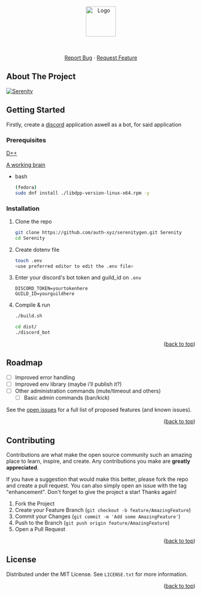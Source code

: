 <a id="readme-top"></a>

<br />
<div align="center">
  <a href="https://github.com/auth-xyz/serenitygen">
    <img src="https://auth-xyz.github.io/repositories/serenitygen/logo.png" alt="Logo" width="80" height="80">
  </a>
  <p align="center">
    <br />
    <br />
    <a href="https://github.com/github_username/repo_name/issues/new?labels=bug&template=bug-report---.md">Report Bug</a>
    ·
    <a href="https://github.com/github_username/repo_name/issues/new?labels=enhancement&template=feature-request---.md">Request Feature</a>
  </p>
</div>

<!-- ABOUT THE PROJECT -->
## About The Project

[![Serenity][product-screenshot]](https://auth-xyz.github.io/repositories/serenitygen/banner.png)

<!-- GETTING STARTED -->
## Getting Started

Firstly, create a [discord](https://discord.dev) application aswell as a bot, for said application

### Prerequisites

[D++](https://dpp.dev/installing.html)

[A working brain](https://en.wikipedia.org/wiki/Brain)

* bash
  ```sh
  (fedora)
  sudo dnf install ./libdpp-version-linux-x64.rpm -y
  ```

### Installation

1. Clone the repo
   ```sh
   git clone https://github.com/auth-xyz/serenitygen.git Serenity
   cd Serenity
   ```
2. Create dotenv file
   ```sh
   touch .env
   <use preferred editor to edit the .env file>
   ```

3. Enter your discord's bot token and guild_id on `.env`
   ```env
   DISCORD_TOKEN=yourtokenhere
   GUILD_ID=yourguildhere
   ```
4. Compile & run
   ```sh
   ./build.sh 

   cd dist/
   ./discord_bot
   ```

<p align="right">(<a href="#readme-top">back to top</a>)</p>

<!-- ROADMAP -->
## Roadmap

- [ ] Improved error handling 
- [ ] Improved env library (maybe i'll publish it?)
- [ ] Other administration commands (mute/timeout and others)
    - [ ] Basic admin commands (ban/kick)

See the [open issues](https://github.com/auth-xyz/serenitygen/issues) for a full list of proposed features (and known issues).

<p align="right">(<a href="#readme-top">back to top</a>)</p>



<!-- CONTRIBUTING -->
## Contributing

Contributions are what make the open source community such an amazing place to learn, inspire, and create. Any contributions you make are **greatly appreciated**.

If you have a suggestion that would make this better, please fork the repo and create a pull request. You can also simply open an issue with the tag "enhancement".
Don't forget to give the project a star! Thanks again!

1. Fork the Project
2. Create your Feature Branch (`git checkout -b feature/AmazingFeature`)
3. Commit your Changes (`git commit -m 'Add some AmazingFeature'`)
4. Push to the Branch (`git push origin feature/AmazingFeature`)
5. Open a Pull Request

<p align="right">(<a href="#readme-top">back to top</a>)</p>

<!-- LICENSE -->
## License

Distributed under the MIT License. See `LICENSE.txt` for more information.

<p align="right">(<a href="#readme-top">back to top</a>)</p>


<!-- MARKDOWN LINKS & IMAGES -->
<!-- https://www.markdownguide.org/basic-syntax/#reference-style-links -->
[contributors-shield]: https://img.shields.io/github/contributors/github_username/repo_name.svg?style=for-the-badge
[contributors-url]: https://github.com/github_username/repo_name/graphs/contributors
[forks-shield]: https://img.shields.io/github/forks/github_username/repo_name.svg?style=for-the-badge
[forks-url]: https://github.com/github_username/repo_name/network/members
[stars-shield]: https://img.shields.io/github/stars/github_username/repo_name.svg?style=for-the-badge
[stars-url]: https://github.com/github_username/repo_name/stargazers
[issues-shield]: https://img.shields.io/github/issues/github_username/repo_name.svg?style=for-the-badge
[issues-url]: https://github.com/github_username/repo_name/issues
[license-shield]: https://img.shields.io/github/license/github_username/repo_name.svg?style=for-the-badge
[license-url]: https://github.com/github_username/repo_name/blob/master/LICENSE.txt
[linkedin-shield]: https://img.shields.io/badge/-LinkedIn-black.svg?style=for-the-badge&logo=linkedin&colorB=555
[linkedin-url]: https://linkedin.com/in/linkedin_username
[product-screenshot]: https://auth-xyz.github.io/repositories/serenitygen/banner.png
[CPP]: https://img.shields.io/badge/C++-00599C?style=flat-square&logo=C%2B%2B&logoColor=white
[CPP-url]: https://cplusplus.com/
[React.js]: https://img.shields.io/badge/React-20232A?style=for-the-badge&logo=react&logoColor=61DAFB
[React-url]: https://reactjs.org/
[Vue.js]: https://img.shields.io/badge/Vue.js-35495E?style=for-the-badge&logo=vuedotjs&logoColor=4FC08D
[Vue-url]: https://vuejs.org/
[Angular.io]: https://img.shields.io/badge/Angular-DD0031?style=for-the-badge&logo=angular&logoColor=white
[Angular-url]: https://angular.io/
[Svelte.dev]: https://img.shields.io/badge/Svelte-4A4A55?style=for-the-badge&logo=svelte&logoColor=FF3E00
[Svelte-url]: https://svelte.dev/
[Laravel.com]: https://img.shields.io/badge/Laravel-FF2D20?style=for-the-badge&logo=laravel&logoColor=white
[Laravel-url]: https://laravel.com
[Bootstrap.com]: https://img.shields.io/badge/Bootstrap-563D7C?style=for-the-badge&logo=bootstrap&logoColor=white
[Bootstrap-url]: https://getbootstrap.com
[JQuery.com]: https://img.shields.io/badge/jQuery-0769AD?style=for-the-badge&logo=jquery&logoColor=white
[JQuery-url]: https://jquery.com 
